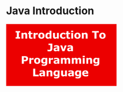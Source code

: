 # Java Introduction

[![ Introduction To Java](https://github.com/Gowtham-Kanagaraj/Core-Java/blob/main/images/intro.jpg)](https://www.youtube.com/watch?v=xVRp-38R234 " Introduction To Java - Click to Watch!")